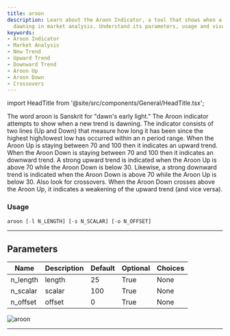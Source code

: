 ```yaml
---
title: aroon
description: Learn about the Aroon Indicator, a tool that shows when a new trend is
  dawning in market analysis. Understand its parameters, usage and visual representation.
keywords:
- Aroon Indicator
- Market Analysis
- New Trend
- Upward Trend
- Downward Trend
- Aroon Up
- Aroon Down
- Crossovers
---
```


import HeadTitle from '@site/src/components/General/HeadTitle.tsx';

<HeadTitle title="forex/ta/aroon - Reference | OpenBB Terminal Docs" />

The word aroon is Sanskrit for "dawn's early light." The Aroon indicator attempts to show when a new trend is dawning. The indicator consists of two lines (Up and Down) that measure how long it has been since the highest high/lowest low has occurred within an n period range. When the Aroon Up is staying between 70 and 100 then it indicates an upward trend. When the Aroon Down is staying between 70 and 100 then it indicates an downward trend. A strong upward trend is indicated when the Aroon Up is above 70 while the Aroon Down is below 30. Likewise, a strong downward trend is indicated when the Aroon Down is above 70 while the Aroon Up is below 30. Also look for crossovers. When the Aroon Down crosses above the Aroon Up, it indicates a weakening of the upward trend (and vice versa).

### Usage

```python
aroon [-l N_LENGTH] [-s N_SCALAR] [-o N_OFFSET]
```

---

## Parameters

| Name | Description | Default | Optional | Choices |
| ---- | ----------- | ------- | -------- | ------- |
| n_length | length | 25 | True | None |
| n_scalar | scalar | 100 | True | None |
| n_offset | offset | 0 | True | None |

![aroon](https://user-images.githubusercontent.com/46355364/154309825-f8ccc98b-31ac-43fc-a251-66f6f41545a5.png)

---
